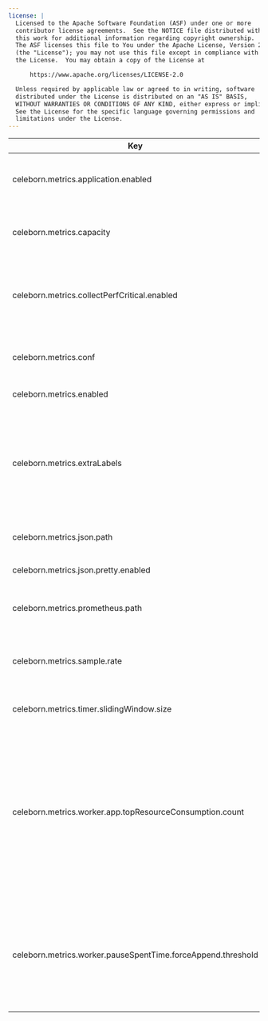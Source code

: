 ```yaml
---
license: |
  Licensed to the Apache Software Foundation (ASF) under one or more
  contributor license agreements.  See the NOTICE file distributed with
  this work for additional information regarding copyright ownership.
  The ASF licenses this file to You under the Apache License, Version 2.0
  (the "License"); you may not use this file except in compliance with
  the License.  You may obtain a copy of the License at

      https://www.apache.org/licenses/LICENSE-2.0

  Unless required by applicable law or agreed to in writing, software
  distributed under the License is distributed on an "AS IS" BASIS,
  WITHOUT WARRANTIES OR CONDITIONS OF ANY KIND, either express or implied.
  See the License for the specific language governing permissions and
  limitations under the License.
---
```


<!--begin-include-->
| Key | Default | isDynamic | Description | Since | Deprecated |
| --- | ------- | --------- | ----------- | ----- | ---------- |
| celeborn.metrics.application.enabled | true | false | When false, the metrics of application won't return to reduce the num of metrics. | 0.6.0 |  | 
| celeborn.metrics.capacity | 4096 | false | The maximum number of metrics which a source can use to generate output strings. | 0.2.0 |  | 
| celeborn.metrics.collectPerfCritical.enabled | false | false | It controls whether to collect metrics which may affect performance. When enable, Celeborn collects them. | 0.2.0 |  | 
| celeborn.metrics.conf | &lt;undefined&gt; | false | Custom metrics configuration file path. Default use `metrics.properties` in classpath. | 0.3.0 |  | 
| celeborn.metrics.enabled | true | false | When true, enable metrics system. | 0.2.0 |  | 
| celeborn.metrics.extraLabels |  | false | If default metric labels are not enough, extra metric labels can be customized. Labels' pattern is: `<label1_key>=<label1_value>[,<label2_key>=<label2_value>]*`; e.g. `env=prod,version=1` | 0.3.0 |  | 
| celeborn.metrics.json.path | /metrics/json | false | URI context path of json metrics HTTP server. | 0.4.0 |  | 
| celeborn.metrics.json.pretty.enabled | true | false | When true, view metrics in json pretty format | 0.4.0 |  | 
| celeborn.metrics.prometheus.path | /metrics/prometheus | false | URI context path of prometheus metrics HTTP server. | 0.4.0 |  | 
| celeborn.metrics.sample.rate | 1.0 | false | It controls if Celeborn collect timer metrics for some operations. Its value should be in [0.0, 1.0]. | 0.2.0 |  | 
| celeborn.metrics.timer.slidingWindow.size | 4096 | false | The sliding window size of timer metric. | 0.2.0 |  | 
| celeborn.metrics.worker.app.topResourceConsumption.count | 50 | false | Size for top items about top resource consumption applications list of worker. The top resource consumption is determined by sum of diskBytesWritten and hdfsBytesWritten. The top resource consumption count prevents the total number of metrics from exceeding the metrics capacity. | 0.6.0 |  | 
| celeborn.metrics.worker.pauseSpentTime.forceAppend.threshold | 10 | false | Force append worker pause spent time even if worker still in pause serving state. Help user can find worker pause spent time increase, when worker always been pause state. |  |  | 
<!--end-include-->
